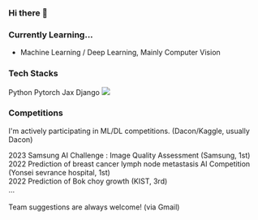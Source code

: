 ### Hi there 👋

### Currently Learning...
- Machine Learning / Deep Learning, Mainly Computer Vision

### Tech Stacks
Python Pytorch Jax Django
<img src="https://img.shields.io/badge/Python-3776AB?style=for-the-badge&logo=Python&logoColor=white">

### Competitions
I'm actively participating in ML/DL competitions. (Dacon/Kaggle, usually Dacon)

2023 Samsung AI Challenge : Image Quality Assessment (Samsung, 1st) </br>
2022 Prediction of breast cancer lymph node metastasis AI Competition (Yonsei sevrance hospital, 1st) </br>
2022 Prediction of Bok choy growth (KIST, 3rd) </br>
... </br>
</br>
Team suggestions are always welcome! (via Gmail)








<!--
**kjae0/kjae0** is a ✨ _special_ ✨ repository because its `README.md` (this file) appears on your GitHub profile.

Here are some ideas to get you started:

- 🔭 I’m currently working on ...
- 🌱 I’m currently learning ...
- 👯 I’m looking to collaborate on ...
- 🤔 I’m looking for help with ...
- 💬 Ask me about ...
- 📫 How to reach me: ...
- 😄 Pronouns: ...
- ⚡ Fun fact: ...
-->
